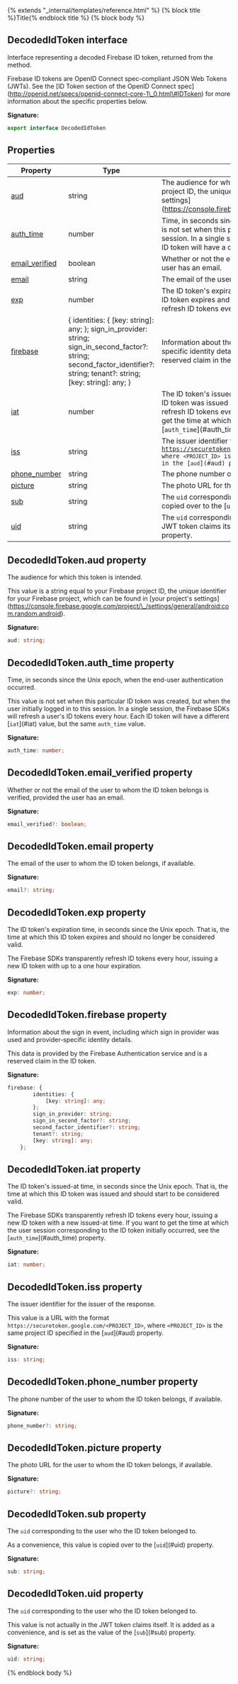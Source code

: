 {% extends "_internal/templates/reference.html" %}
{% block title %}Title{% endblock title %}
{% block body %}

## DecodedIdToken interface

Interface representing a decoded Firebase ID token, returned from the  method.

Firebase ID tokens are OpenID Connect spec-compliant JSON Web Tokens (JWTs). See the \[ID Token section of the OpenID Connect spec\](http://openid.net/specs/openid-connect-core-1\_0.html\#IDToken) for more information about the specific properties below.

<b>Signature:</b>

```typescript
export interface DecodedIdToken 
```

## Properties

|  Property | Type | Description |
|  --- | --- | --- |
|  [aud](./firebase-admin_auth.decodedidtoken.md#decodedidtokenaud_property) | string | The audience for which this token is intended.<!-- -->This value is a string equal to your Firebase project ID, the unique identifier for your Firebase project, which can be found in \[your project's settings\](https://console.firebase.google.com/project/\_/settings/general/android:com.random.android). |
|  [auth\_time](./firebase-admin_auth.decodedidtoken.md#decodedidtokenauth_time_property) | number | Time, in seconds since the Unix epoch, when the end-user authentication occurred.<!-- -->This value is not set when this particular ID token was created, but when the user initially logged in to this session. In a single session, the Firebase SDKs will refresh a user's ID tokens every hour. Each ID token will have a different \[<code>iat</code>\](\#iat) value, but the same <code>auth_time</code> value. |
|  [email\_verified](./firebase-admin_auth.decodedidtoken.md#decodedidtokenemail_verified_property) | boolean | Whether or not the email of the user to whom the ID token belongs is verified, provided the user has an email. |
|  [email](./firebase-admin_auth.decodedidtoken.md#decodedidtokenemail_property) | string | The email of the user to whom the ID token belongs, if available. |
|  [exp](./firebase-admin_auth.decodedidtoken.md#decodedidtokenexp_property) | number | The ID token's expiration time, in seconds since the Unix epoch. That is, the time at which this ID token expires and should no longer be considered valid.<!-- -->The Firebase SDKs transparently refresh ID tokens every hour, issuing a new ID token with up to a one hour expiration. |
|  [firebase](./firebase-admin_auth.decodedidtoken.md#decodedidtokenfirebase_property) | { identities: { \[key: string\]: any; }; sign\_in\_provider: string; sign\_in\_second\_factor?: string; second\_factor\_identifier?: string; tenant?: string; \[key: string\]: any; } | Information about the sign in event, including which sign in provider was used and provider-specific identity details.<!-- -->This data is provided by the Firebase Authentication service and is a reserved claim in the ID token. |
|  [iat](./firebase-admin_auth.decodedidtoken.md#decodedidtokeniat_property) | number | The ID token's issued-at time, in seconds since the Unix epoch. That is, the time at which this ID token was issued and should start to be considered valid.<!-- -->The Firebase SDKs transparently refresh ID tokens every hour, issuing a new ID token with a new issued-at time. If you want to get the time at which the user session corresponding to the ID token initially occurred, see the \[<code>auth_time</code>\](\#auth\_time) property. |
|  [iss](./firebase-admin_auth.decodedidtoken.md#decodedidtokeniss_property) | string | The issuer identifier for the issuer of the response.<!-- -->This value is a URL with the format <code>https://securetoken.google.com/&lt;PROJECT_ID&gt;</code>, where <code>&lt;PROJECT_ID&gt;</code> is the same project ID specified in the \[<code>aud</code>\](\#aud) property. |
|  [phone\_number](./firebase-admin_auth.decodedidtoken.md#decodedidtokenphone_number_property) | string | The phone number of the user to whom the ID token belongs, if available. |
|  [picture](./firebase-admin_auth.decodedidtoken.md#decodedidtokenpicture_property) | string | The photo URL for the user to whom the ID token belongs, if available. |
|  [sub](./firebase-admin_auth.decodedidtoken.md#decodedidtokensub_property) | string | The <code>uid</code> corresponding to the user who the ID token belonged to.<!-- -->As a convenience, this value is copied over to the \[<code>uid</code>\](\#uid) property. |
|  [uid](./firebase-admin_auth.decodedidtoken.md#decodedidtokenuid_property) | string | The <code>uid</code> corresponding to the user who the ID token belonged to.<!-- -->This value is not actually in the JWT token claims itself. It is added as a convenience, and is set as the value of the \[<code>sub</code>\](\#sub) property. |

## DecodedIdToken.aud property

The audience for which this token is intended.

This value is a string equal to your Firebase project ID, the unique identifier for your Firebase project, which can be found in \[your project's settings\](https://console.firebase.google.com/project/\_/settings/general/android:com.random.android).

<b>Signature:</b>

```typescript
aud: string;
```

## DecodedIdToken.auth\_time property

Time, in seconds since the Unix epoch, when the end-user authentication occurred.

This value is not set when this particular ID token was created, but when the user initially logged in to this session. In a single session, the Firebase SDKs will refresh a user's ID tokens every hour. Each ID token will have a different \[`iat`<!-- -->\](\#iat) value, but the same `auth_time` value.

<b>Signature:</b>

```typescript
auth_time: number;
```

## DecodedIdToken.email\_verified property

Whether or not the email of the user to whom the ID token belongs is verified, provided the user has an email.

<b>Signature:</b>

```typescript
email_verified?: boolean;
```

## DecodedIdToken.email property

The email of the user to whom the ID token belongs, if available.

<b>Signature:</b>

```typescript
email?: string;
```

## DecodedIdToken.exp property

The ID token's expiration time, in seconds since the Unix epoch. That is, the time at which this ID token expires and should no longer be considered valid.

The Firebase SDKs transparently refresh ID tokens every hour, issuing a new ID token with up to a one hour expiration.

<b>Signature:</b>

```typescript
exp: number;
```

## DecodedIdToken.firebase property

Information about the sign in event, including which sign in provider was used and provider-specific identity details.

This data is provided by the Firebase Authentication service and is a reserved claim in the ID token.

<b>Signature:</b>

```typescript
firebase: {
        identities: {
            [key: string]: any;
        };
        sign_in_provider: string;
        sign_in_second_factor?: string;
        second_factor_identifier?: string;
        tenant?: string;
        [key: string]: any;
    };
```

## DecodedIdToken.iat property

The ID token's issued-at time, in seconds since the Unix epoch. That is, the time at which this ID token was issued and should start to be considered valid.

The Firebase SDKs transparently refresh ID tokens every hour, issuing a new ID token with a new issued-at time. If you want to get the time at which the user session corresponding to the ID token initially occurred, see the \[`auth_time`<!-- -->\](\#auth\_time) property.

<b>Signature:</b>

```typescript
iat: number;
```

## DecodedIdToken.iss property

The issuer identifier for the issuer of the response.

This value is a URL with the format `https://securetoken.google.com/<PROJECT_ID>`<!-- -->, where `<PROJECT_ID>` is the same project ID specified in the \[`aud`<!-- -->\](\#aud) property.

<b>Signature:</b>

```typescript
iss: string;
```

## DecodedIdToken.phone\_number property

The phone number of the user to whom the ID token belongs, if available.

<b>Signature:</b>

```typescript
phone_number?: string;
```

## DecodedIdToken.picture property

The photo URL for the user to whom the ID token belongs, if available.

<b>Signature:</b>

```typescript
picture?: string;
```

## DecodedIdToken.sub property

The `uid` corresponding to the user who the ID token belonged to.

As a convenience, this value is copied over to the \[`uid`<!-- -->\](\#uid) property.

<b>Signature:</b>

```typescript
sub: string;
```

## DecodedIdToken.uid property

The `uid` corresponding to the user who the ID token belonged to.

This value is not actually in the JWT token claims itself. It is added as a convenience, and is set as the value of the \[`sub`<!-- -->\](\#sub) property.

<b>Signature:</b>

```typescript
uid: string;
```
{% endblock body %}
